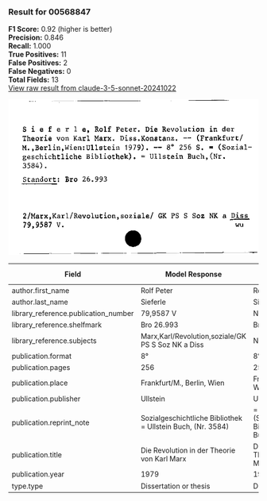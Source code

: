 ### Result for 00568847
**F1 Score:** 0.92 (higher is better)<br>**Precision:** 0.846<br>**Recall:** 1.000<br>**True Positives:** 11<br>**False Positives:** 2<br>**False Negatives:** 0<br>**Total Fields:** 13<br>[View raw result from claude-3-5-sonnet-20241022](https://github.com/RISE-UNIBAS/humanities_data_benchmark/blob/main/results/2025-09-02/T0143/request_T0143_00568847.json)

<img src="https://github.com/RISE-UNIBAS/humanities_data_benchmark/blob/main/benchmarks/zettelkatalog/images/00568847.jpg?raw=true" alt="00568847" width="600px">

| Field | Model Response | Ground Truth | Fuzzy Score | Match |
|-------|----------------|--------------|-------------|-------|
| author.first_name | Rolf Peter | Rolf Peter | 1.000 | ✅ |
| author.last_name | Sieferle | Sieferle | 1.000 | ✅ |
| library_reference.publication_number | 79,9587 V | None | 0.000 | ❌ |
| library_reference.shelfmark | Bro 26.993 | Bro 26.993 | 1.000 | ✅ |
| library_reference.subjects | Marx,Karl/Revolution,soziale/GK PS S Soz NK a Diss | None | 0.000 | ❌ |
| publication.format | 8° | 8° | 1.000 | ✅ |
| publication.pages | 256 | 256 | 1.000 | ✅ |
| publication.place | Frankfurt/M., Berlin, Wien | Frankfurt/M., Berlin, Wien | 1.000 | ✅ |
| publication.publisher | Ullstein | Ullstein | 1.000 | ✅ |
| publication.reprint_note | Sozialgeschichtliche Bibliothek = Ullstein Buch, (Nr. 3584) | = (Sozialgeschichtliche Bibliothek) = Ullstein Buch, (Nr. 3584) | 0.967 | ✅ |
| publication.title | Die Revolution in der Theorie von Karl Marx | Die Revolution in der Theorie von Karl Marx | 1.000 | ✅ |
| publication.year | 1979 | 1979 | 1.000 | ✅ |
| type.type | Dissertation or thesis | Dissertation or thesis | 1.000 | ✅ |
